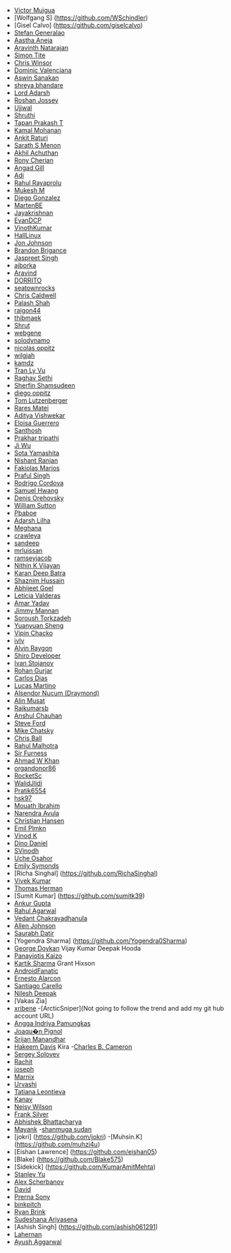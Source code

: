 ﻿ - [Victor Muigua](https://github.com/vamuigua)
- [Wolfgang S] (https://github.com/WSchindler)
- [Gisel Calvo] (https://github.com/giselcalvo)
- [Stefan Generalao](https://github.com/stefangeneralao)
- [Aastha Aneja](https://github.com/Aashu24/first-contributions.git)
- [Aravinth Natarajan](https://github.com/aravinth-itsme)
- [Simon Tite](https://github.com/simontite-capita-ti)
- [Chris Winsor](https://github.com/cwinsor)
- [ Dominic Valenciana](https://github.com/Kiricon)
- [Aswin Sanakan](https://github.com/aswinsanakan)
- [ shreya bhandare ]( https://github.com/shreab373 )
- [ Lord Adarsh ]( https://github.com/adarsh-why )
- [ Roshan Jossey ]( https://github.com/Roshanjossey )
- [Ujjwal](https://github.com/uforujjwal)
- [Shruthi](https://github.com/lakshmishruthi)
- [Tapan Prakash T](https://github.com/tapanprakasht)
- [Kamal Mohanan](https://github.com/kmlmhnn)
- [Ankit Raturi](https://github.com/ankitraturi)
- [Sarath S Menon](https://github.com/sarathsme)
- [Akhil Achuthan](https://github.com/akhilachu01)
- [Rony Cherian](https://github.com/phoe-nix-)
- [Angad Gill](https://github.com/angadgill92)
- [Adi](https://github.com/adityabhushan)
- [Rahul Rayaprolu](https://github.com/rahulr91)
- [Mukesh M](https://github.com/mukeshm)
- [Diego Gonzalez](https://github.com/luarca84)
- [MartenBE](https://github.com/MartenBE)
- [Jayakrishnan](https://github.com/JAYKRISHNAN)
- [EvanDCP](https://github.com/EvanDCP)
- [VinothKumar](https://github.com/Vinoth18)
- [HallLinux](https://github.com/HallLinux)
- [Jon Johnson](https://github.com/jonjohnson34)
- [Brandon Brigance](https://github.com/b-random)
- [Jaspreet Singh](https://github.com/singh19196)
- [ ajborka ]( https://www.github.com/ajborka )
- [Aravind](https://github.com/m-arav)
- [DORRITO](https://github.com/DORRITO)
- [seatownrocks](https://github.com/seatownrocks)
- [Chris Caldwell](https://github.com/ImmutableGlitch)
- [Palash Shah](https://github.com/palashshah)
- [raigon44](https://github.com/raigon44/)
- [thibmaek](https://github.com/thibmaek)
- [Shrut](https://github.com/shrut1996)
- [webgene](https://github.com/webgene)
- [solodynamo](https://github.com/solodynamo)
- [nicolas oppitz](https://github.com/nickoppitz)
- [wilgjah](https://github.com/wilkinv)
- [kamdz](https://github.com/kamdz)
- [Tran Ly Vu](https://github.com/tranlyvu)
- [Raghav Sethi](https://github.com/rghv96)
- [Sherfin Shamsudeen](https://github.com/sherfin94)
- [diego oppitz](https://github.com/diegooppitz)
- [Tom Lutzenberger](https://github.com/tomlutzenberger)
- [Rares Matei](https://github.com/rarmatei)
- [Aditya Vishwekar](https://github.com/adityavishwekar)
- [Eloisa Guerrero](https//github.com/grrrero)
- [Santhosh](https://github.com/sanreddevils)
- [Prakhar tripathi](https://github.com/Prakharsvnit)
- [Ji Wu](https://github.com/j1wu)
- [Sota Yamashita](https://github.com/sotayamashita)
- [Nishant Ranjan](https://github.com/darkfist)
- [Fakiolas Marios](https://github.com/fakiolinho)
- [Praful Singh](https://github.com/prafulSingh)
- [Rodrigo Cordova](https://github.com/Thrasheristico)
- [Samuel Hwang](https://github.com/samhwangg)
- [Denis Orehovsky](https://github.com/apirobot)
- [William Sutton](https://github.com/suttonwilliamd)
- [Pbaboe](https://github.com/Pbaboe)
- [Adarsh Lilha](https://github.com/adarshlilha)
- [Meghana](https://github.com/meMegna)
- [crawleya](https://github.com/crawleya)
- [sandeep](https://github.com/sandygit2201)
- [mrluissan](https://github.com/mrluissan)
- [ramseyjacob](https://github.com/ramseyjacob)
- [Nithin K Vijayan](https://github.com/nithin-vijayan)
- [Karan Deep Batra](https://github.com/krnbatra)
- [Shaznim Hussain](https://github.com/shaznimhussain)
- [Abhijeet Goel](https://github.com/aninjamonk)
- [Leticia Valderas](https://github.com/monaLeti)
- [Amar Yadav](https://github.com/amar-yadav)
- [Jimmy Mannan](https://github.com/jiimms)
- [Soroush Torkzadeh](https://github.com/sorousht)
- [Yuanyuan Sheng](https://github.com/yuanyuansheng)
- [Vipin Chacko](https://github.com/vipin7)
- [ivlv](https://github.com/ivlv)
- [Alvin Raygon](https://github.com/blackchalk)
- [Shiro Developer](https://github.com/shirodeveloper)
- [Ivan Stojanov](https://github.com/ivostojanov)
- [Rohan Gurjar](https://github.com/RohanGurjar)
- [Carlos Dias](https://github.com/carloscdias)
- [Lucas Martino](https://github.com/lucas95inc)
- [Alsendor Nucum (Draymond)](https://github.com/alsendor)
- [Alin Musat](https://github.com/alinbr)
- [Rajkumarsb](https://github.com/Rajkumarsb)
- [Anshul Chauhan](https://github.com/anshulnsit)
- [Steve Ford](https://github.com/d1sco)
- [Mike Chatsky](https://github.com/mikeChatsky)
- [Chris Ball](https://github.com/Balldy)
- [Rahul Malhotra](https://github.com/rahulmalhotra9620)
- [Sir Furness](https://github.com/SirFurness)
- [Ahmad W Khan](https://github.com/oli18)
- [organdonor86](https://github.com/organdonor86)
- [RocketSc](https://github.com/RocketSc)
- [WalidJlidi](https://github.com/walidjlidi)
- [Pratik6554](https://github.com/pratik6554)
- [hsk97](https://github.com/hsk97)
- [Mouath Ibrahim](https://github.com/iMouath)
- [Narendra Avula](https://github.com/narendradivi)
- [Christian Hansen](https://github.com/ChrisWcs)
- [Emil Plmkn](https://github.com/Plmkn)
- [Vinod K](https://github.com/vinodkoliyat)
- [Dino Daniel](https://github.com/dinodn)
- [SVinodh](https://github.com/paintedskies)
- [Uche Osahor](https://github.com/Electronicshelf)
- [Emily Symonds](https://github.com/emilysymonds)
- [Richa Singhal] (https://github.com/RichaSinghal)
- [Vivek Kumar](https://github.com/vivekaltruist)
- [Thomas Herman](https://github.com/thomasherman)
- [Sumit Kumar] (https://github.com/sumitk39)
- [Ankur Gupta](https://github.com/ankurg22)
- [Rahul Agarwal](https://github.com/RTG8055)
- [Vedant Chakravadhanula](https://github.com/Vedant-sopho)
- [Allen Johnson](https://github.com/allenhj)
- [Saurabh Datir](https://github.com/dinosaurabh)
- [Yogendra Sharma] (https://github.com/Yogendra0Sharma)
- [George Doykan](https://github.com/gdoykan)
Vijay Kumar
Deepak Hooda
- [Panayiotis Kaizo](https://github.com/pns2050)
- [Kartik Sharma](https://github.com/StarryFire)
Grant Hixson
- [AndroidFanatic](https://github.com/androidfanatic)
- [Ernesto Alarcon](https://github.com/ernestoalarcon)
- [Santiago Carello](https://github.com/santiagocarello)
- [Nilesh Deepak](https://github.com/nileshdeepak)
- [Vakas Zia]
- [xribene](https://github.com/xribene)
-[ArcticSniper](Not going to follow the trend and add my git hub account URL)
- [Angga Indriya Pamungkas](https://github.com/anggaip)
- [Joaqu�n Pignol](https://github.com/joespi)
- [Srijan Manandhar](https://github.com/srijanss)
- [Hakeem Davis](https://github.com/dearhakeemdavis)
Kira
-[Charles B. Cameron](http://github.com/cameroncb1)
- [Sergey Solovev](https://github.com/sergeysolovev)
- [Rachit](https://github.com/iamrachitgulati)
- [joseph](https://github.com/Joseph1989)
- [Marnix](https://github.com/MarnixDev)
- [Urvashi](https://github.com/ihsavru)
- [Tatiana Leontieva](https://github.com/yepstepz)
- [Kanav](https://github.com/kanav-7)
- [Neisy Wilson](https://github.com/yirini)
- [Frank Silver](https://github.com/FrankSilver)
- [Abhishek Bhattacharya](https://github.com/AbhishekBhattacharya) 
- [Mayank](https://github.com/mayank-2016)
-[shanmuga sudan](https://github.com/ShanmugasudanVeerabahu)
- [jokri] (https://github.com/jokri)
-[Muhsin.K] (https://github.com/muhzi4u)
- [Eishan Lawrence] (https://github.com/eishan05)
- [Blake] (https://github.com/Blake575)
- [Sidekick] (https://github.com/KumarAmitMehta)
- [Stanley Yu](https://github.com/stanley98yu)
- [Alex Scherbanov](https://github.com/koddo)
- [David](https://github.com/nowtech)
- [Prerna Sony](https://github.com/prernasony)
- [binkpitch](https://github.com/binkpitch)
- [Ryan Brink](https://github.com/brink-ry)
- [Sudeshana Ariyasena](https://github.com/sudeshana)
- [Ashish Singh] (https://github.com/ashish061291)
- [Lahernan](http://github.com/lahernan661)
- [Ayush Aggarwal](https://github.com/ayushagg31)

